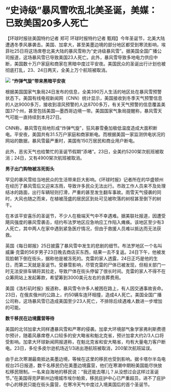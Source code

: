 # “史诗级”暴风雪吹乱北美圣诞，美媒：已致美国20多人死亡

【环球时报驻美国特约记者 郑可 环球时报特约记者
甄翔】今年圣诞节，北美大陆遭遇冬季风暴袭击。美国、加拿大，甚至美墨边境的部分地区都受到寒流影响，埃菲社25日将这场席卷北美大陆的暴风雪称为“史诗级暴风雪”。据美国全国广播公司报道，这场暴风雪已导致美国23人死亡。此外，暴风雪导致多地电力供应中断，美国数十万户家庭和商家在黑暗中度过平安夜。美国民众的圣诞出行计划也被彻底打乱，23、24日两天，全美上万个航班被取消。

![](https://inews.gtimg.com/newsapp_bt/0/15576793436/1000)
**“炸弹气旋”带来黑暗平安夜**

根据美国国家气象局24日发布的信息，全美390万人生活的地区处在暴风雪预警状态下。美国有线电视新闻网（CNN）统计显示，美国接收到冬季天气预警信息的人达9000多万，接收到凛风预警的人达8700多万，有关天气预警的信息覆盖美国37个州，甚至包括美国—墨西哥边境一带。美国国家气象局提醒称，暴风雪天气可能一直持续到本月27日。

CNN称，暴风雪在局地形成“炸弹气旋”，狂风暴雪叠加极低温度造成大面积断电。平安夜，美国共有31.5万户家庭和商家断电。而根据美国一家监测供电状况的网站的数据，暴风雪最严重时，美国有150万居民和商业用户断电。

此外，恶劣天气也给繁忙的圣诞节假期“添堵”。23日，全美约5200架次航班被取消；24日，又有4900架次航班被取消。

**男子出门购物被冻死街头**

罕见的暴风雪给当地民众的生活带来巨大影响。《环球时报》记者所在的华盛顿州在经历了暴风雪后又迎来冻雨，导致许多民众无法出行。市政工作人员来不及处理结冰的路面，出行车辆轻则打滑，严重的甚至发生翻车事故。雨雪天气侵袭的同时，大风也随之而来，在植被茂盛的居民区到处可见被吹落的树杈甚至倒下的树干。

在本该平安喜乐的圣诞节，不少人在极端天气中不幸遇难。据美联社报道，因遭受飓风强度的暴风雪袭击，纽约布法罗地区应急响应工作陷入瘫痪。该地区至少有3人死亡，其中两人在家中遇到紧急医疗情况，但由于救援人员难以抵达而无法获救。

英国《每日邮报》25日披露了暴风雪中发生的悲剧的细节。布法罗地区一个名叫威廉·克雷的56岁男子23日晚去商店买东西，结果一去不复返。24日下午，他被发现脸朝下倒在街头，据称他是被冻死的。克雷的家人透露，24日正巧是他的生日，而第二天就是圣诞节。受暴雪影响，尽管克雷的尸体已被发现，但相关部门一时无法安排车辆将其拉走，导致尸体在街头停留了很长时间。克雷的家人不得不在众筹网站上发起筹款，希望筹到3000美元左右的丧葬费用。

美国《洛杉矶时报》报道称，暴风雪令许多人被困在路上，有人因交通事故丧命。23日，在俄亥俄州的公路上，约50辆车连环相撞，造成4人死亡。美国全国广播公司称，这场暴风雪已造成美国至少23人死亡，不排除后续遇难人数进一步增加的可能。

**数千移民在边境露营等待**

美国的北邻加拿大同样遭暴风雪和严寒的侵袭。加拿大环境部气象学家弗利斯费德尔预计，随着风暴席卷人口较多的安大略省和魁北克省，预计加拿大约2/3人口将受影响。加拿大环球新闻网报道称，在魁北克省和安大略省，均有大量电力客户断电。23日，多伦多皮尔逊机场近1/3进出港航班被取消，200架次航班延误。

由于此次寒潮最南抵达美墨边境，等候在这里的移民也受到影响。据卡塔尔半岛电视台25日报道，数千名移民仍在美墨边境露营，他们在寒潮中期盼美国能尽快放松移民限制。一名来自海地的移民说：“我还能去哪儿？从没想过会这样过圣诞节。”在美国得克萨斯州边境城市埃尔帕索，移民庇护中心已严重超员，进不了庇护中心的移民只能在街头露营，在寒冷天气中度过入境美国后的首个圣诞节。

